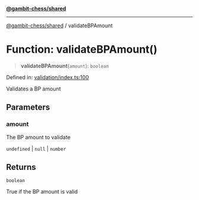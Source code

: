 [**@gambit-chess/shared**](../README.md)

***

[@gambit-chess/shared](../globals.md) / validateBPAmount

# Function: validateBPAmount()

> **validateBPAmount**(`amount`): `boolean`

Defined in: [validation/index.ts:100](https://github.com/cango91/gambit-chess/blob/d79bd73a9b1359341cbe89b368f1eb5b66a60564/shared/src/validation/index.ts#L100)

Validates a BP amount

## Parameters

### amount

The BP amount to validate

`undefined` | `null` | `number`

## Returns

`boolean`

True if the BP amount is valid
